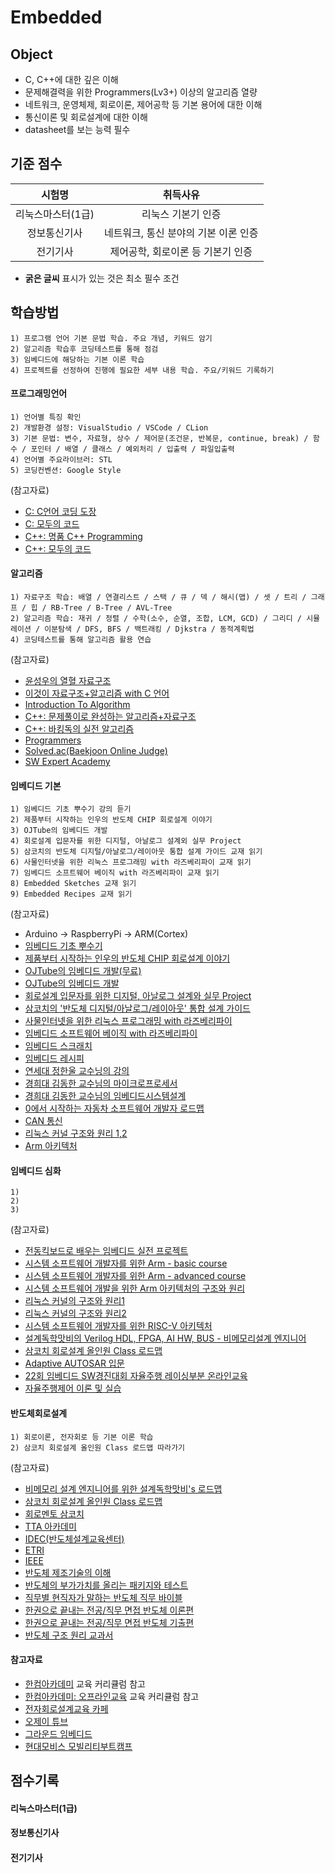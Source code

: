 # Embedded

## Object
- C, C++에 대한 깊은 이해
- 문제해결력을 위한 Programmers(Lv3+) 이상의 알고리즘 열량
- 네트워크, 운영체제, 회로이론, 제어공학 등 기본 용어에 대한 이해
- 통신이론 및 회로설계에 대한 이해
- datasheet를 보는 능력 필수

## 기준 점수
| 시험명 | 취득사유 |
| :---: | :---: |
| 리눅스마스터(1급) | 리눅스 기본기 인증 |
| 정보통신기사 | 네트워크, 통신 분야의 기본 이론 인증 |
| 전기기사 | 제어공학, 회로이론 등 기본기 인증 |
- **굵은 글씨** 표시가 있는 것은 최소 필수 조건

## 학습방법
```
1) 프로그램 언어 기본 문법 학습. 주요 개념, 키워드 암기
2) 알고리즘 학습후 코딩테스트를 통해 점검
3) 임베디드에 해당하는 기본 이론 학습
4) 프로젝트를 선정하여 진행에 필요한 세부 내용 학습. 주요/키워드 기록하기
```
#### 프로그래밍언어
```
1) 언어별 특징 확인
2) 개발환경 설정: VisualStudio / VSCode / CLion 
3) 기본 문법: 변수, 자료형, 상수 / 제어문(조건문, 반복문, continue, break) / 함수 / 포인터 / 배열 / 클래스 / 예외처리 / 입출력 / 파일입출력
4) 언어별 주요라이브러: STL
5) 코딩컨벤션: Google Style
```

(참고자료)
- [C: C언어 코딩 도장](https://product.kyobobook.co.kr/detail/S000200764041)
- [C: 모두의 코드](https://modoocode.com/231)
- [C++: 명품 C++ Programming](https://product.kyobobook.co.kr/detail/S000217111234)
- [C++: 모두의 코드](https://modoocode.com/135)

#### 알고리즘
```
1) 자료구조 학습: 배열 / 연결리스트 / 스택 / 큐 / 덱 / 해시(맵) / 셋 / 트리 / 그래프 / 힙 / RB-Tree / B-Tree / AVL-Tree
2) 알고리즘 학습: 재귀 / 정렬 / 수학(소수, 순열, 조합, LCM, GCD) / 그리디 / 시뮬레이션 / 이분탐색 / DFS, BFS / 백트래킹 / Djkstra / 동적계획법
4) 코딩테스트를 통해 알고리즘 활용 연습
```

(참고자료)
- [윤성우의 열혈 자료구조](https://product.kyobobook.co.kr/detail/S000001589149)
- [이것이 자료구조+알고리즘 with C 언어](https://product.kyobobook.co.kr/detail/S000061585515)
- [Introduction To Algorithm](https://product.kyobobook.co.kr/detail/S000213683944)
- [C++: 문제풀이로 완성하는 알고리즘+자료구조](https://product.kyobobook.co.kr/detail/S000214420933)
- [C++: 바킹독의 실전 알고리즘](https://blog.encrypted.gg/category/%EA%B0%95%EC%A2%8C/%EC%8B%A4%EC%A0%84%20%EC%95%8C%EA%B3%A0%EB%A6%AC%EC%A6%98?page=2)
- [Programmers](https://school.programmers.co.kr/learn/challenges?order=recent)
- [Solved.ac(Baekjoon Online Judge)](https://solved.ac/en/class)
- [SW Expert Academy](https://swexpertacademy.com/main/main.do)

#### 임베디드 기본
```
1) 임베디드 기초 뿌수기 강의 듣기
2) 제품부터 시작하는 인우의 반도체 CHIP 회로설계 이야기
3) OJTube의 임베디드 개발
4) 회로설계 입문자를 위한 디지털, 아날로그 설계외 실무 Project
5) 삼코치의 반도체 디지털/아날로그/레이아웃 통합 설계 가이드 교재 읽기
6) 사물인터넷을 위한 리눅스 프로그래밍 with 라즈베리파이 교재 읽기
7) 임베디드 소프트웨어 베이직 with 라즈베리파이 교재 읽기
8) Embedded Sketches 교재 읽기
9) Embedded Recipes 교재 읽기
```

(참고자료)
- Arduino -> RaspberryPi -> ARM(Cortex)
- [임베디드 기초 뿌수기](https://www.youtube.com/playlist?app=desktop&list=PL4BxqTb0CQhe5n7KXY7zT-jx4ZQ8efVjG)
- [제품부터 시작하는 인우의 반도체 CHIP 회로설계 이야기](https://www.inflearn.com/course/%EC%A0%9C%ED%92%88%EB%B6%80%ED%84%B0-%EC%8B%9C%EC%9E%91%ED%95%98%EB%8A%94-%EB%B0%98%EB%8F%84%EC%B2%B4-%ED%9A%8C%EB%A1%9C%EC%84%A4%EA%B3%84)
- [OJTube의 임베디드 개발(무료)](https://www.youtube.com/playlist?list=PLz--ENLG_8TNjRg1OtyFBvUyV4PHaKwmu)
- [OJTube의 임베디드 개발](https://www.inflearn.com/course/%EC%9E%84%EB%B2%A0%EB%94%94%EB%93%9C-%EA%B0%9C%EB%B0%9C-%EC%9E%85%EB%AC%B8)
- [회로설계 입문자를 위한 디지털, 아날로그 설계와 실무 Project](https://www.inflearn.com/course/%ED%9A%8C%EB%A1%9C%EC%84%A4%EA%B3%84-%EC%9E%85%EB%AC%B8%EC%9E%90-%EB%94%94%EC%A7%80%ED%84%B8-%EC%95%84%EB%82%A0%EB%A1%9C%EA%B7%B8%EC%84%A4%EA%B3%84?inst=2f7e204f&utm_campaign=inflearn_%ED%8A%B8%EB%9E%98%ED%94%BD_promotion-link&utm_medium=referral&utm_source=instructor)
- [삼코치의 '반도체 디지털/아날로그/레이아웃' 통합 설계 가이드](https://wikidocs.net/book/17617)
- [사물인터넷을 위한 리눅스 프로그래밍 with 라즈베리파이](https://product.kyobobook.co.kr/detail/S000001916947)
- [임베디드 소프트웨어 베이직 with 라즈베리파이](https://product.kyobobook.co.kr/detail/S000208470319)
- [임베디드 스크래치]()
- [임베디드 레시피](https://recipes.tistory.com/)
- [연세대 정한울 교수닝의 강의](https://www.youtube.com/@docceptor195/videos)
- [경희대 김동한 교수님의 마이크로프로세서](https://www.youtube.com/playlist?app=desktop&list=PLP4rlEcTzeFJ0tDZ14WJkxzgtlgWeZzpE)
- [경희대 김동한 교수님의 임베디드시스템설계](https://www.youtube.com/playlist?list=PLP4rlEcTzeFI68k2A57nevWkL2Ono0IL3)
- [0에서 시작하는 자동차 소프트웨어 개발자 로드맵](https://www.inflearn.com/roadmaps/3470)
- [CAN 통신](https://www.inflearn.com/users/462221/courses) 
- [리눅스 커널 구조와 원리 1,2](https://www.inflearn.com/users/1180851/courses)
- [Arm 아키텍처](https://www.inflearn.com/users/1180851/courses)

#### 임베디드 심화
```
1)
2)
3) 
```
(참고자료)
- [전동킥보드로 배우는 임베디드 실전 프로젝트](https://www.inflearn.com/course/%EC%A0%84%EB%8F%99%ED%82%A5%EB%B3%B4%EB%93%9C%EA%B0%9C%EB%B0%9C-%EC%9E%84%EB%B2%A0%EB%94%94%EB%93%9C-%EA%B0%9C%EB%B0%9C%EC%9E%90)
- [시스템 소프트웨어 개발자를 위한 Arm - basic course](https://www.inflearn.com/roadmaps/763)
- [시스템 소프트웨어 개발자를 위한 Arm - advanced course](https://www.inflearn.com/roadmaps/760)
- [시스템 소프트웨어 개발을 위한 Arm 아키텍처의 구조와 원리](https://product.kyobobook.co.kr/detail/S000202671443)
- [리눅스 커널의 구조와 원리1](https://product.kyobobook.co.kr/detail/S000001766421)
- [리눅스 커널의 구조와 원리2](https://product.kyobobook.co.kr/detail/S000001766422)
- [시스템 소프트웨어 개발자를 위한 RISC-V 아키텍처](https://www.inflearn.com/roadmaps/9218)
- [설계독학맛비의 Verilog HDL, FPGA, AI HW, BUS - 비메모리설계 엔지니어](https://www.inflearn.com/roadmaps/470)
- [삼코치 회로설계 올인원 Class 로드맵](https://www.inflearn.com/roadmaps/6876)
- [Adaptive AUTOSAR 입문](https://www.youtube.com/playlist?list=PLuDDfuTPjpBTsL_3JcpnezTNG9_XytZmU)
- [22회 임베디드 SW경진대회 자율주행 레이싱부분 온라인교육](https://www.youtube.com/playlist?list=PLuDDfuTPjpBQtrImRCyG5qD02uisdoWYV)
- [자율주행제어 이론 및 실습](https://www.kmooc.kr/view/course/detail/16481?tm=20250806223336)

#### 반도체회로설계
```
1) 회로이론, 전자회로 등 기본 이론 학습
2) 삼코치 회로설계 올인원 Class 로드맵 따라가기
```

(참고자료)
- [비메모리 설계 엔지니어를 위한 설계독학맛비's 로드맵](https://www.youtube.com/watch?app=desktop&v=qzQFshHQxfI)
- [삼코치 회로설계 올인원 Class 로드맵](https://www.inflearn.com/roadmaps/6876)
- [회로멘토 삼코치](https://linktr.ee/circuit_mentor)
- [TTA 아카데미](https://edu.tta.or.kr/edu/index.do)
- [IDEC(반도체설계교육센터)](https://www.idec.or.kr/)
- [ETRI](https://www.etri.re.kr/intro.html)
- [IEEE](https://www.ieee.org/education-career)
- [반도체 제조기술의 이해](https://product.kyobobook.co.kr/detail/S000001845007)
- [반도체의 부가가치를 올리는 패키지와 테스트](https://product.kyobobook.co.kr/detail/S000001747065)
- [직무별 현직자가 말하는 반도체 직무 바이블](https://product.kyobobook.co.kr/detail/S000200637977)
- [한권으로 끝내는 전공/직무 면접 반도체 이론편](https://product.kyobobook.co.kr/detail/S000201655733)
- [한권으로 끝내는 전공/직무 면접 반도체 기출편](https://product.kyobobook.co.kr/detail/S000209719413)
- [반도체 구조 원리 교과서](https://product.kyobobook.co.kr/detail/S000211544603)

#### 참고자료
- [한컴아카데미](https://www.hancomacademy.com/aboutus/index.php) 교육 커리큘럼 참고
- [한컴아카데미: 오프라인교육](https://edu.hancomacademy.com/about/loadmap.php) 교육 커리큘럼 참고
- [전자회로설계교육 카페](https://cafe.naver.com/modulecircuit)
- [오제이 튜브](https://www.youtube.com/@OJTube)
- [그라운드 임베디드](https://www.youtube.com/@GROUND_EMBEDDED/videos)
- [현대모비스 모빌리티부트캠프](https://likelion.net/event/mobius-bootcamp?utm_source=google&utm_medium=search&utm_campaign=b2bhdmb01_google_search_pcmo_2507_new&utm_content=sitelink_2&utm_term=new_1834_pcmo&gad_source=1&gad_campaignid=22844925721&gbraid=0AAAAACxDLuGfNZVFJikgtlRESTcllc-XR&gclid=CjwKCAjw49vEBhAVEiwADnMbbFfZsAeZisp1EzelVhPMp4nCUKlIb3mc49X8k8u2MhjblEZTDvzJdhoCZQ0QAvD_BwE)

## 점수기록
#### 리눅스마스터(1급)

#### 정보통신기사

#### 전기기사
